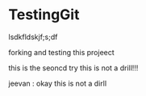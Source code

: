 # TestingGit
lsdkfldskjf;s;df

forking and testing this projeect 

this is the seoncd try 
this is not a drill!!!

jeevan : okay this is not a dirll 
